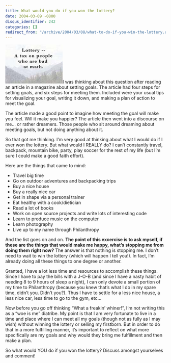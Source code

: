 ```yaml
---
title: What would you do if you won the lottery?
date: 2004-03-09 -0800
disqus_identifier: 242
categories: []
redirect_from: "/archive/2004/03/08/what-to-do-if-you-win-the-lottery.aspx/"
---
```


![](/images/lottery.jpg)I was thinking about this question after reading
an article in a magazine about setting goals. The article had four steps
for setting goals, and six steps for meeting them. Included were your
usual tips for visualizing your goal, writing it down, and making a plan
of action to meet the goal.

The article made a good point to imagine how meeting the goal will make
you feel. Will it make you happier? The article then went into a
discourse on me... or rather dreamers. Those people who sit around
dreaming about meeting goals, but not doing anything about it.

So that got me thinking. I’m very good at thinking about what I would do
if I ever won the lottery. But what would I REALLY do? I can’t
constantly travel, backpack, mountain bike, party, play soccer for the
rest of my life (but I’m sure I could make a good faith effort).

Here are the things that came to mind:

-   Travel big time
-   Go on outdoor adventures and backpacking trips
-   Buy a nice house
-   Buy a really nice car
-   Get in shape via a personal trainer
-   Eat healthy with a cook/dietician
-   Read a lot of books
-   Work on open source projects and write lots of interesting code
-   Learn to produce music on the computer
-   Learn photography
-   Live up to my name through Philanthropy

And the list goes on and on. **The point of this excercise is to ask
myself, if these are the things that would make me happy, what’s
stopping me from doing them right now?** The answer is that nothing is
stopping me. I don’t need to wait to win the lottery (which will happen
I tell you!). In fact, I’m already doing all these things to one degree
or another.

Granted, I have a lot less time and resources to accomplish these
things. Since I have to pay the bills with a J-O-B (and since I have a
nasty habit of needing 8 to 9 hours of sleep a night), I can only devote
a small portion of my time to Philanthropy (because you knew that’s what
I do in my spare time, didn’t you. Didn’t you?). Thus I have to settle
for a less nice house, a less nice car, less time to go to the gym,
etc...

Now before you go off thinking “What a freakin’ whiner!”, I’m not
writing this as a “woe is me” diatribe. My point is that I am very
fortunate to live in a time and place where I can meet all my goals
(though not as fully as I may wish) without winning the lottery or
selling my firstborn. But in order to do that in a more fulfilling
manner, it’s important to reflect on what more specifically are my goals
and why would they bring me fulfillment and then make a plan.

So what would YOU do if you won the lottery? Discuss amongst yourselves
and comment!

